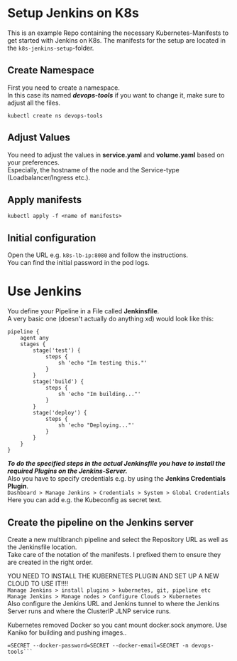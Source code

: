 # Setup Jenkins on K8s
This is an example Repo containing the necessary Kubernetes-Manifests to get started with Jenkins on K8s. 
The manifests for the setup are located in the ```k8s-jenkins-setup```-folder.   

## Create Namespace
First you need to create a namespace.  
In this case its named ***devops-tools*** if you want to change it, make sure to adjust all the files.  
```
kubectl create ns devops-tools
```

## Adjust Values
You need to adjust the values in **service.yaml** and **volume.yaml** based on your preferences.  
Especially, the hostname of the node and the Service-type (Loadbalancer/Ingress etc.).  

## Apply manifests
```kubectl apply -f <name of manifests>```

## Initial configuration
Open the URL e.g. ```k8s-lb-ip:8080``` and follow the instructions.  
You can find the initial password in the pod logs.  

# Use Jenkins
You define your Pipeline in a File called **Jenkinsfile**.  
A very basic one (doesn't actually do anything xd) would look like this:
```
pipeline {
    agent any
    stages {
        stage('test') {
            steps {
                sh 'echo "Im testing this."'
            }
        }
        stage('build') {
            steps {
                sh 'echo "Im building..."'
            }
        }
        stage('deploy') {
            steps {
                sh 'echo "Deploying..."'
            }
        }
    }
}
```

***To do the specified steps in the actual Jenkinsfile you have to install the required Plugins on the Jenkins-Server.***  
Also you have to specify credentials e.g. by using the **Jenkins Credentials Plugin**.  
```Dashboard > Manage Jenkins > Credentials > System > Global Credentials```  
Here you can add e.g. the Kubeconfig as secret text.  

## Create the pipeline on the Jenkins server
Create a new multibranch pipeline and select the Repository URL as well as the Jenkinsfile location.  
Take care of the notation of the manifests. I prefixed them to ensure they are created in the right order.  

YOU NEED TO INSTALL THE KUBERNETES PLUGIN AND SET UP A NEW CLOUD TO USE IT!!!!  
```Manage Jenkins > install plugins > kubernetes, git, pipeline etc```  
```Manage Jenkins > Manage nodes > Configure Clouds > Kubernetes```  
Also configure the Jenkins URL and Jenkins tunnel to where the Jenkins Server runs and where the ClusterIP JLNP service runs.  

Kubernetes removed Docker so you cant mount docker.sock anymore. Use Kaniko for building and pushing images..
```kubectl create secret docker-registry dockercred --docker-server=https://index.docker.io/v1/ --docker-username
=SECRET --docker-password=SECRET --docker-email=SECRET -n devops-tools```
